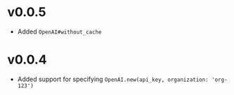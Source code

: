 # v0.0.5

* Added `OpenAI#without_cache`

# v0.0.4

* Added support for specifying `OpenAI.new(api_key, organization: 'org-123')`
